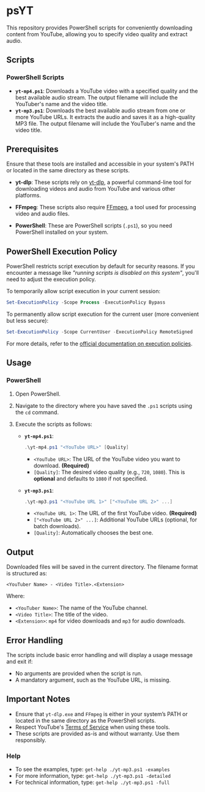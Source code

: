 # psYT

This repository provides PowerShell scripts for conveniently downloading content from YouTube, allowing you to specify video quality and extract audio.

## Scripts

### PowerShell Scripts

* **`yt-mp4.ps1`**: Downloads a YouTube video with a specified quality and the best available audio stream. The output filename will include the YouTuber's name and the video title.
* **`yt-mp3.ps1`**: Downloads the best available audio stream from one or more YouTube URLs. It extracts the audio and saves it as a high-quality MP3 file. The output filename will include the YouTuber's name and the video title.

## Prerequisites

Ensure that these tools are installed and accessible in your system's PATH or located in the same directory as these scripts.

* **yt-dlp**: These scripts rely on [yt-dlp](https://github.com/yt-dlp/yt-dlp), a powerful command-line tool for downloading videos and audio from YouTube and various other platforms.

* **FFmpeg**: These scripts also require [FFmpeg](https://github.com/BtbN/FFmpeg-Builds/releases), a tool used for processing video and audio files.

* **PowerShell**: These are PowerShell scripts (`.ps1`), so you need PowerShell installed on your system.


## PowerShell Execution Policy

PowerShell restricts script execution by default for security reasons. If you encounter a message like *"running scripts is disabled on this system"*, you'll need to adjust the execution policy.

To temporarily allow script execution in your current session:

```powershell
Set-ExecutionPolicy -Scope Process -ExecutionPolicy Bypass
```

To permanently allow script execution for the current user (more convenient but less secure):

```powershell
Set-ExecutionPolicy -Scope CurrentUser -ExecutionPolicy RemoteSigned
```

For more details, refer to the [official documentation on execution policies](https://learn.microsoft.com/en-us/powershell/module/microsoft.powershell.core/about/about_execution_policies?view=powershell-7.4).

## Usage

### PowerShell

1. Open PowerShell.
2. Navigate to the directory where you have saved the `.ps1` scripts using the `cd` command.
3. Execute the scripts as follows:

   * **`yt-mp4.ps1`**:

     ```powershell
     .\yt-mp4.ps1 "<YouTube URL>" [Quality]
     ```

     * `<YouTube URL>`: The URL of the YouTube video you want to download. **(Required)**
     * `[Quality]`: The desired video quality (e.g., `720`, `1080`). This is **optional** and defaults to `1080` if not specified.

   * **`yt-mp3.ps1`**:

     ```powershell
     .\yt-mp3.ps1 "<YouTube URL 1>" ["<YouTube URL 2>" ...]
     ```

     * `<YouTube URL 1>`: The URL of the first YouTube video. **(Required)**
     * `["<YouTube URL 2>" ...]`: Additional YouTube URLs (optional, for batch downloads).
     * `[Quality]`: Automatically chooses the best one.

## Output

Downloaded files will be saved in the current directory. The filename format is structured as:

```
<YouTuber Name> - <Video Title>.<Extension>
```

Where:

* `<YouTuber Name>`: The name of the YouTube channel.
* `<Video Title>`: The title of the video.
* `<Extension>`: `mp4` for video downloads and `mp3` for audio downloads.

## Error Handling

The scripts include basic error handling and will display a usage message and exit if:

* No arguments are provided when the script is run.
* A mandatory argument, such as the YouTube URL, is missing.

## Important Notes

* Ensure that `yt-dlp.exe` and `FFmpeg` is either in your system’s PATH or located in the same directory as the PowerShell scripts.
* Respect YouTube's [Terms of Service](https://www.youtube.com/t/terms) when using these tools.
* These scripts are provided as-is and without warranty. Use them responsibly.

### Help

* To see the examples, type: `get-help ./yt-mp3.ps1 -examples`
* For more information, type: `get-help ./yt-mp3.ps1 -detailed`
* For technical information, type: `get-help ./yt-mp3.ps1 -full`
